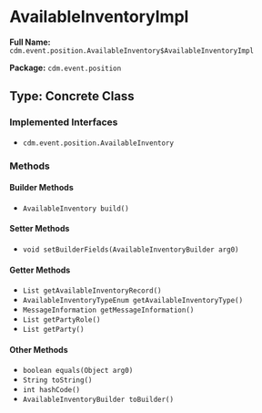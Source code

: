 # AvailableInventoryImpl

**Full Name:** `cdm.event.position.AvailableInventory$AvailableInventoryImpl`

**Package:** `cdm.event.position`

## Type: Concrete Class

### Implemented Interfaces

- `cdm.event.position.AvailableInventory`

### Methods

#### Builder Methods

- `AvailableInventory build()`

#### Setter Methods

- `void setBuilderFields(AvailableInventoryBuilder arg0)`

#### Getter Methods

- `List getAvailableInventoryRecord()`
- `AvailableInventoryTypeEnum getAvailableInventoryType()`
- `MessageInformation getMessageInformation()`
- `List getPartyRole()`
- `List getParty()`

#### Other Methods

- `boolean equals(Object arg0)`
- `String toString()`
- `int hashCode()`
- `AvailableInventoryBuilder toBuilder()`

